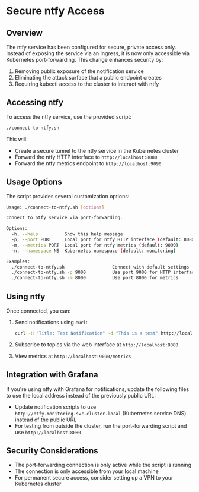 # Secure ntfy Access

## Overview

The ntfy service has been configured for secure, private access only. Instead of exposing the service via an Ingress, it is now only accessible via Kubernetes port-forwarding. This change enhances security by:

1. Removing public exposure of the notification service
2. Eliminating the attack surface that a public endpoint creates
3. Requiring kubectl access to the cluster to interact with ntfy

## Accessing ntfy

To access the ntfy service, use the provided script:

```bash
./connect-to-ntfy.sh
```

This will:
- Create a secure tunnel to the ntfy service in the Kubernetes cluster
- Forward the ntfy HTTP interface to `http://localhost:8080`
- Forward the ntfy metrics endpoint to `http://localhost:9090`

## Usage Options

The script provides several customization options:

```bash
Usage: ./connect-to-ntfy.sh [options]

Connect to ntfy service via port-forwarding.

Options:
  -h, --help          Show this help message
  -p, --port PORT     Local port for ntfy HTTP interface (default: 8080)
  -m, --metrics PORT  Local port for ntfy metrics (default: 9090)
  -n, --namespace NS  Kubernetes namespace (default: monitoring)

Examples:
  ./connect-to-ntfy.sh                  Connect with default settings
  ./connect-to-ntfy.sh -p 9000          Use port 9000 for HTTP interface
  ./connect-to-ntfy.sh -m 8000          Use port 8000 for metrics
```

## Using ntfy

Once connected, you can:

1. Send notifications using `curl`:
   ```bash
   curl -H "Title: Test Notification" -d "This is a test" http://localhost:8080/topic-name
   ```

2. Subscribe to topics via the web interface at `http://localhost:8080`

3. View metrics at `http://localhost:9090/metrics`

## Integration with Grafana

If you're using ntfy with Grafana for notifications, update the following files to use the local address instead of the previously public URL:

- Update notification scripts to use `http://ntfy.monitoring.svc.cluster.local` (Kubernetes service DNS) instead of the public URL
- For testing from outside the cluster, run the port-forwarding script and use `http://localhost:8080`

## Security Considerations

- The port-forwarding connection is only active while the script is running
- The connection is only accessible from your local machine
- For permanent secure access, consider setting up a VPN to your Kubernetes cluster 